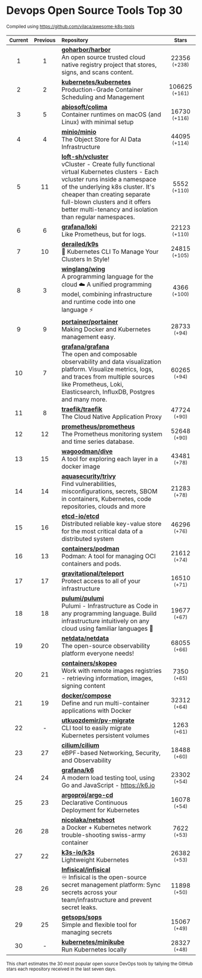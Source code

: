 # Devops Open Source Tools Top 30
<sup>Compiled using https://github.com/vilaca/awesome-k8s-tools</sup>
<div align="center">

|<sub>Current</sub>|<sub>Previous</sub>|<sub>Repository</sub>|<sub>Stars</sub>|
|:---:|:---:|:---|:---:|
|1|1|[**goharbor/harbor**](https://github.com/goharbor/harbor)<br/>An open source trusted cloud native registry project that stores, signs, and scans content.|22356 <sup>(+238)</sup>|
|2|2|[**kubernetes/kubernetes**](https://github.com/kubernetes/kubernetes)<br/>Production-Grade Container Scheduling and Management|106625 <sup>(+161)</sup>|
|3|5|[**abiosoft/colima**](https://github.com/abiosoft/colima)<br/>Container runtimes on macOS (and Linux) with minimal setup|16730 <sup>(+116)</sup>|
|4|4|[**minio/minio**](https://github.com/minio/minio)<br/>The Object Store for AI Data Infrastructure|44095 <sup>(+114)</sup>|
|5|11|[**loft-sh/vcluster**](https://github.com/loft-sh/vcluster)<br/>vCluster - Create fully functional virtual Kubernetes clusters - Each vcluster runs inside a namespace of the underlying k8s cluster. It's cheaper than creating separate full-blown clusters and it offers better multi-tenancy and isolation than regular namespaces.|5552 <sup>(+110)</sup>|
|6|6|[**grafana/loki**](https://github.com/grafana/loki)<br/>Like Prometheus, but for logs.|22123 <sup>(+110)</sup>|
|7|10|[**derailed/k9s**](https://github.com/derailed/k9s)<br/>🐶 Kubernetes CLI To Manage Your Clusters In Style!|24815 <sup>(+105)</sup>|
|8|3|[**winglang/wing**](https://github.com/winglang/wing)<br/>A programming language for the cloud ☁️ A unified programming model, combining infrastructure and runtime code into one language ⚡|4366 <sup>(+100)</sup>|
|9|9|[**portainer/portainer**](https://github.com/portainer/portainer)<br/>Making Docker and Kubernetes management easy.|28733 <sup>(+94)</sup>|
|10|7|[**grafana/grafana**](https://github.com/grafana/grafana)<br/>The open and composable observability and data visualization platform. Visualize metrics, logs, and traces from multiple sources like Prometheus, Loki, Elasticsearch, InfluxDB, Postgres and many more. |60265 <sup>(+94)</sup>|
|11|8|[**traefik/traefik**](https://github.com/traefik/traefik)<br/>The Cloud Native Application Proxy|47724 <sup>(+90)</sup>|
|12|12|[**prometheus/prometheus**](https://github.com/prometheus/prometheus)<br/>The Prometheus monitoring system and time series database.|52648 <sup>(+90)</sup>|
|13|15|[**wagoodman/dive**](https://github.com/wagoodman/dive)<br/>A tool for exploring each layer in a docker image|43481 <sup>(+78)</sup>|
|14|14|[**aquasecurity/trivy**](https://github.com/aquasecurity/trivy)<br/>Find vulnerabilities, misconfigurations, secrets, SBOM in containers, Kubernetes, code repositories, clouds and more|21283 <sup>(+78)</sup>|
|15|16|[**etcd-io/etcd**](https://github.com/etcd-io/etcd)<br/>Distributed reliable key-value store for the most critical data of a distributed system|46296 <sup>(+76)</sup>|
|16|13|[**containers/podman**](https://github.com/containers/podman)<br/>Podman: A tool for managing OCI containers and pods.|21612 <sup>(+74)</sup>|
|17|17|[**gravitational/teleport**](https://github.com/gravitational/teleport)<br/>Protect access to all of your infrastructure|16510 <sup>(+71)</sup>|
|18|18|[**pulumi/pulumi**](https://github.com/pulumi/pulumi)<br/>Pulumi - Infrastructure as Code in any programming language. Build infrastructure intuitively on any cloud using familiar languages 🚀|19677 <sup>(+67)</sup>|
|19|20|[**netdata/netdata**](https://github.com/netdata/netdata)<br/>The open-source observability platform everyone needs!|68055 <sup>(+66)</sup>|
|20|21|[**containers/skopeo**](https://github.com/containers/skopeo)<br/>Work with remote images registries - retrieving information, images, signing content|7350 <sup>(+65)</sup>|
|21|19|[**docker/compose**](https://github.com/docker/compose)<br/>Define and run multi-container applications with Docker|32312 <sup>(+64)</sup>|
|22|-|[**utkuozdemir/pv-migrate**](https://github.com/utkuozdemir/pv-migrate)<br/>CLI tool to easily migrate Kubernetes persistent volumes|1263 <sup>(+61)</sup>|
|23|27|[**cilium/cilium**](https://github.com/cilium/cilium)<br/>eBPF-based Networking, Security, and Observability|18488 <sup>(+60)</sup>|
|24|24|[**grafana/k6**](https://github.com/grafana/k6)<br/>A modern load testing tool, using Go and JavaScript - https://k6.io|23302 <sup>(+54)</sup>|
|25|23|[**argoproj/argo-cd**](https://github.com/argoproj/argo-cd)<br/>Declarative Continuous Deployment for Kubernetes|16078 <sup>(+54)</sup>|
|26|28|[**nicolaka/netshoot**](https://github.com/nicolaka/netshoot)<br/>a Docker + Kubernetes network trouble-shooting swiss-army container|7622 <sup>(+53)</sup>|
|27|22|[**k3s-io/k3s**](https://github.com/k3s-io/k3s)<br/>Lightweight Kubernetes|26382 <sup>(+53)</sup>|
|28|26|[**Infisical/infisical**](https://github.com/Infisical/infisical)<br/>♾ Infisical is the open-source secret management platform: Sync secrets across your team/infrastructure and prevent secret leaks.|11898 <sup>(+50)</sup>|
|29|25|[**getsops/sops**](https://github.com/getsops/sops)<br/>Simple and flexible tool for managing secrets|15067 <sup>(+49)</sup>|
|30|-|[**kubernetes/minikube**](https://github.com/kubernetes/minikube)<br/>Run Kubernetes locally|28327 <sup>(+48)</sup>|


</div>

<sub>This chart estimates the 30 most popular open source DevOps tools by tallying the GitHub stars each repository received in the last seven days.</sub>
